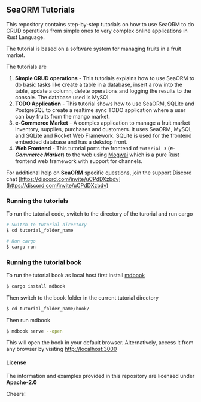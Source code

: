 ## SeaORM Tutorials

This repository contains step-by-step tutorials on how to use SeaORM to do CRUD operations from simple ones to very complex online applications in Rust Language.

The tutorial is based on a software system for managing fruits in a fruit market.

The tutorials are

1. **Simple CRUD operations** - This tutorials explains how to use SeaORM to do basic tasks like create a table in a database, insert a row into the table, update a column, delete operations and logging the results to the console. The database used is MySQL
2. **TODO Application** - This tutorial shows how to use SeaORM, SQLite and PostgreSQL to create a realtime sync TODO application where a user can buy fruits from the mango market.
3. **e-Commerce Market** - A complex application to manage a fruit market inventory, supplies, purchases and customers. It uses SeaORM, MySQL and SQLite and Rocket Web Framework. SQLite is used for the frontend embedded database and has a dekstop front.
4. **Web Frontend** - This tutorial ports the frontend of `tutorial 3` (***e-Commerce Market***) to the web using  [Mogwai](https://crates.io/crates/mogwai) which is a pure Rust frontend web framework with support for channels.

For additional help on **SeaORM** specific questions, join the support Discord chat [https://discord.com/invite/uCPdDXzbdv](https://discord.com/invite/uCPdDXzbdv)

### Running the tutorials

To run the tutorial code, switch to the directory of the turorial and run cargo

```sh
# Switch to tutorial directory
$ cd tutorial_folder_name

# Run cargo
$ cargo run
```



### Running the tutorial book

To run the tutorial book as local host first install [mdbook](https://crates.io/crates/mdbook)

```sh
$ cargo install mdbook
```

Then switch to the book folder in the current tutorial directory

```sh
$ cd tutorial_folder_name/book/
```

Then run mdbook

```sh
$ mdbook serve --open
```

This will open the book in your default browser. Alternatively, access it from any browser by visiting [http://localhost:3000](http://localhost:3000)

#### License

The information and examples provided in this repository are licensed under **Apache-2.0**

Cheers!